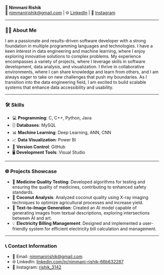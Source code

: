 **🌟 Nimmani Rishik**  
📧 [nimmanirishik@gmail.com](mailto:nimmanirishik@gmail.com) | 🌐 [LinkedIn](https://linkedin.com/in/nimmani-rishik-66b632287) | 📸 [Instagram](https://instagram.com/rishik_3142)

---

### 👨‍💻 About Me
I am a passionate and results-driven software developer with a strong foundation in multiple programming languages and technologies. I have a keen interest in data engineering and machine learning, where I enjoy exploring innovative solutions to complex problems. My experience encompasses a variety of projects, where I leverage skills in software development, data analysis, and visualization. I thrive in collaborative environments, where I can share knowledge and learn from others, and I am always eager to take on new challenges that push my boundaries. As I transition into the data engineering field, I am excited to build scalable systems that enhance data accessibility and usability.

---

### 🛠️ Skills
- 💻 **Programming**: C, C++, Python, Java  
- 🗄️ **Databases**: MySQL  
- 📊 **Machine Learning**: Deep Learning, ANN, CNN  
- 📈 **Data Visualization**: Power BI  
- 🔧 **Version Control**: GitHub  
- 🖥️ **Development Tools**: Visual Studio  

---

### 🌐 Projects Showcase
- 🧪 **Medicine Quality Testing**: Developed algorithms for testing and ensuring the quality of medicines, contributing to enhanced safety standards.  
- 🥥 **Coconut Analysis**: Analyzed coconut quality using X-ray imaging techniques to optimize agricultural processes and increase yield.  
- 🎨 **Text-to-Image Generation**: Created an AI model capable of generating images from textual descriptions, exploring intersections between AI and art.  
- 💡 **Electricity Billing Management**: Designed and implemented a user-friendly system for efficient electricity bill calculation and management.

---

### 📞 Contact Information
- 📧 Email: [nimmanirishik@gmail.com](mailto:nimmanirishik@gmail.com)  
- 🌐 LinkedIn: [linkedin.com/in/nimmani-rishik-66b632287](https://linkedin.com/in/nimmani-rishik-66b632287)  
- 📸 Instagram: [rishik_3142](https://instagram.com/rishik_3142)  
